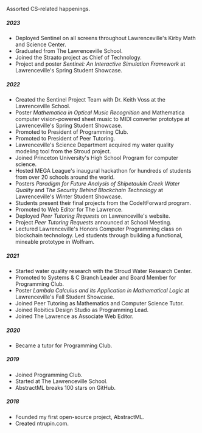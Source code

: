 Assorted CS-related happenings.

##### 2023
- Deployed Sentinel on all screens throughout Lawrenceville's Kirby Math and Science Center.
- Graduated from The Lawrenceville School.
- Joined the Straato project as Chief of Technology.
- Project and poster *Sentinel: An Interactive Simulation Framework* at Lawrenceville's Spring Student Showcase.

##### 2022
- Created the Sentinel Project Team with Dr. Keith Voss at the Lawrenceville School.
- Poster *Mathematica in Optical Music Recognition* and Mathematica computer vision-powered sheet music to MIDI converter prototype at Lawrenceville's Spring Student Showcase.
- Promoted to President of Programming Club.
- Promoted to President of Peer Tutoring.
- Lawrenceville's Science Department acquired my water quality modeling tool from the Stroud project.
- Joined Princeton University's High School Program for computer science.
- Hosted MEGA League's inaugural hackathon for hundreds of students from over 20 schools around the world.
- Posters *Paradigm for Future Analysis of Shipetaukin Creek Water Quality* and *The Security Behind Blockchain Technology* at Lawrenceville's Winter Student Showcase.
- Students present their final projects from the CodeItForward program.
- Promoted to Web Editor for The Lawrence.
- Deployed *Peer Tutoring Requests* on Lawrenceville's website.
- Project *Peer Tutoring Requests* announced at School Meeting.
- Lectured Lawrenceville's Honors Computer Programming class on blockchain technology. Led students through building a functional, mineable prototype in Wolfram.

##### 2021
- Started water quality research with the Stroud Water Research Center.
- Promoted to Systems & C Branch Leader and Board Member for Programming Club.
- Poster *Lambda Calculus and its Application in Mathematical Logic* at Lawrenceville's Fall Student Showcase.
- Joined Peer Tutoring as Mathematics and Computer Science Tutor.
- Joined Robitics Design Studio as Programming Lead.
- Joined The Lawrence as Associate Web Editor.

##### 2020
- Became a tutor for Programming Club.

##### 2019
- Joined Programming Club.
- Started at The Lawrenceville School.
- AbstractML breaks 100 stars on GitHub.

##### 2018
- Founded my first open-source project, AbstractML.
- Created ntrupin.com.